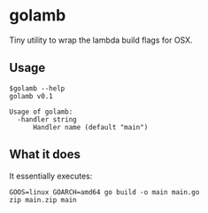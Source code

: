 # golamb

Tiny utility to wrap the lambda build flags for OSX.

## Usage

    $golamb --help    
    golamb v0.1

    Usage of golamb:
      -handler string
          Handler name (default "main")

## What it does

 It essentially executes:

    GOOS=linux GOARCH=amd64 go build -o main main.go
    zip main.zip main

